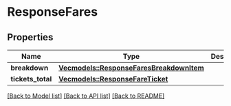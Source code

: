 # ResponseFares

## Properties
Name | Type | Description | Notes
------------ | ------------- | ------------- | -------------
**breakdown** | [**Vec<models::ResponseFaresBreakdownItem>**](ResponseFaresBreakdownItem.md) |  | 
**tickets_total** | [**Vec<models::ResponseFareTicket>**](ResponseFareTicket.md) |  | 

[[Back to Model list]](../README.md#documentation-for-models) [[Back to API list]](../README.md#documentation-for-api-endpoints) [[Back to README]](../README.md)


